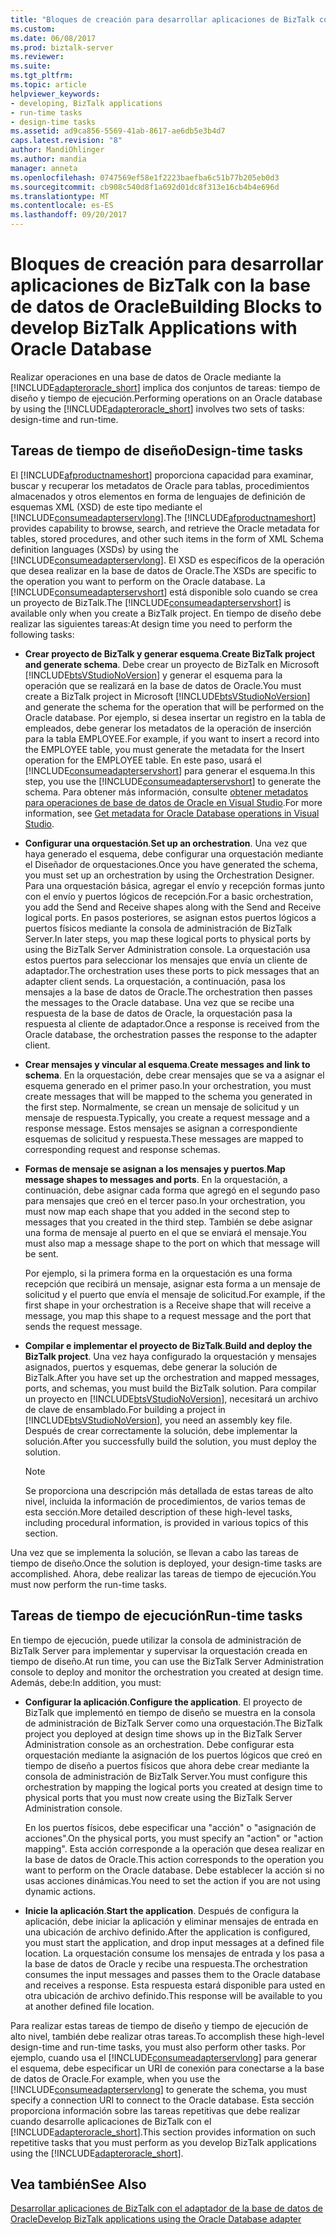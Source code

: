 ```yaml
---
title: "Bloques de creación para desarrollar aplicaciones de BizTalk con la base de datos de Oracle | Documentos de Microsoft"
ms.custom: 
ms.date: 06/08/2017
ms.prod: biztalk-server
ms.reviewer: 
ms.suite: 
ms.tgt_pltfrm: 
ms.topic: article
helpviewer_keywords:
- developing, BizTalk applications
- run-time tasks
- design-time tasks
ms.assetid: ad9ca856-5569-41ab-8617-ae6db5e3b4d7
caps.latest.revision: "8"
author: MandiOhlinger
ms.author: mandia
manager: anneta
ms.openlocfilehash: 0747569ef58e1f2223baefba6c51b77b205eb0d3
ms.sourcegitcommit: cb908c540d8f1a692d01dc8f313e16cb4b4e696d
ms.translationtype: MT
ms.contentlocale: es-ES
ms.lasthandoff: 09/20/2017
---
```

# <a name="building-blocks-to-develop-biztalk-applications-with-oracle-database"></a><span data-ttu-id="d2494-102">Bloques de creación para desarrollar aplicaciones de BizTalk con la base de datos de Oracle</span><span class="sxs-lookup"><span data-stu-id="d2494-102">Building Blocks to develop BizTalk Applications with Oracle Database</span></span>
<span data-ttu-id="d2494-103">Realizar operaciones en una base de datos de Oracle mediante la [!INCLUDE[adapteroracle_short](../../includes/adapteroracle-short-md.md)] implica dos conjuntos de tareas: tiempo de diseño y tiempo de ejecución.</span><span class="sxs-lookup"><span data-stu-id="d2494-103">Performing operations on an Oracle database by using the [!INCLUDE[adapteroracle_short](../../includes/adapteroracle-short-md.md)] involves two sets of tasks: design-time and run-time.</span></span>  
  
## <a name="design-time-tasks"></a><span data-ttu-id="d2494-104">Tareas de tiempo de diseño</span><span class="sxs-lookup"><span data-stu-id="d2494-104">Design-time tasks</span></span>  
 <span data-ttu-id="d2494-105">El [!INCLUDE[afproductnameshort](../../includes/afproductnameshort-md.md)] proporciona capacidad para examinar, buscar y recuperar los metadatos de Oracle para tablas, procedimientos almacenados y otros elementos en forma de lenguajes de definición de esquemas XML (XSD) de este tipo mediante el [!INCLUDE[consumeadapterservlong](../../includes/consumeadapterservlong-md.md)].</span><span class="sxs-lookup"><span data-stu-id="d2494-105">The [!INCLUDE[afproductnameshort](../../includes/afproductnameshort-md.md)] provides capability to browse, search, and retrieve the Oracle metadata for tables, stored procedures, and other such items in the form of XML Schema definition languages (XSDs) by using the [!INCLUDE[consumeadapterservlong](../../includes/consumeadapterservlong-md.md)].</span></span> <span data-ttu-id="d2494-106">El XSD es específicos de la operación que desea realizar en la base de datos de Oracle.</span><span class="sxs-lookup"><span data-stu-id="d2494-106">The XSDs are specific to the operation you want to perform on the Oracle database.</span></span> <span data-ttu-id="d2494-107">La [!INCLUDE[consumeadapterservshort](../../includes/consumeadapterservshort-md.md)] está disponible solo cuando se crea un proyecto de BizTalk.</span><span class="sxs-lookup"><span data-stu-id="d2494-107">The [!INCLUDE[consumeadapterservshort](../../includes/consumeadapterservshort-md.md)] is available only when you create a BizTalk project.</span></span> <span data-ttu-id="d2494-108">En tiempo de diseño debe realizar las siguientes tareas:</span><span class="sxs-lookup"><span data-stu-id="d2494-108">At design time you need to perform the following tasks:</span></span>  
  
-   <span data-ttu-id="d2494-109">**Crear proyecto de BizTalk y generar esquema**.</span><span class="sxs-lookup"><span data-stu-id="d2494-109">**Create BizTalk project and generate schema**.</span></span> <span data-ttu-id="d2494-110">Debe crear un proyecto de BizTalk en Microsoft [!INCLUDE[btsVStudioNoVersion](../../includes/btsvstudionoversion-md.md)] y generar el esquema para la operación que se realizará en la base de datos de Oracle.</span><span class="sxs-lookup"><span data-stu-id="d2494-110">You must create a BizTalk project in Microsoft [!INCLUDE[btsVStudioNoVersion](../../includes/btsvstudionoversion-md.md)] and generate the schema for the operation that will be performed on the Oracle database.</span></span> <span data-ttu-id="d2494-111">Por ejemplo, si desea insertar un registro en la tabla de empleados, debe generar los metadatos de la operación de inserción para la tabla EMPLOYEE.</span><span class="sxs-lookup"><span data-stu-id="d2494-111">For example, if you want to insert a record into the EMPLOYEE table, you must generate the metadata for the Insert operation for the EMPLOYEE table.</span></span> <span data-ttu-id="d2494-112">En este paso, usará el [!INCLUDE[consumeadapterservshort](../../includes/consumeadapterservshort-md.md)] para generar el esquema.</span><span class="sxs-lookup"><span data-stu-id="d2494-112">In this step, you use the [!INCLUDE[consumeadapterservshort](../../includes/consumeadapterservshort-md.md)] to generate the schema.</span></span> <span data-ttu-id="d2494-113">Para obtener más información, consulte [obtener metadatos para operaciones de base de datos de Oracle en Visual Studio](../../adapters-and-accelerators/adapter-oracle-database/get-metadata-for-oracle-database-operations-in-visual-studio.md).</span><span class="sxs-lookup"><span data-stu-id="d2494-113">For more information, see [Get metadata for Oracle Database operations in Visual Studio](../../adapters-and-accelerators/adapter-oracle-database/get-metadata-for-oracle-database-operations-in-visual-studio.md).</span></span>
  
-   <span data-ttu-id="d2494-114">**Configurar una orquestación**.</span><span class="sxs-lookup"><span data-stu-id="d2494-114">**Set up an orchestration**.</span></span> <span data-ttu-id="d2494-115">Una vez que haya generado el esquema, debe configurar una orquestación mediante el Diseñador de orquestaciones.</span><span class="sxs-lookup"><span data-stu-id="d2494-115">Once you have generated the schema, you must set up an orchestration by using the Orchestration Designer.</span></span> <span data-ttu-id="d2494-116">Para una orquestación básica, agregar el envío y recepción formas junto con el envío y puertos lógicos de recepción.</span><span class="sxs-lookup"><span data-stu-id="d2494-116">For a basic orchestration, you add the Send and Receive shapes along with the Send and Receive logical ports.</span></span> <span data-ttu-id="d2494-117">En pasos posteriores, se asignan estos puertos lógicos a puertos físicos mediante la consola de administración de BizTalk Server.</span><span class="sxs-lookup"><span data-stu-id="d2494-117">In later steps, you map these logical ports to physical ports by using the BizTalk Server Administration console.</span></span> <span data-ttu-id="d2494-118">La orquestación usa estos puertos para seleccionar los mensajes que envía un cliente de adaptador.</span><span class="sxs-lookup"><span data-stu-id="d2494-118">The orchestration uses these ports to pick messages that an adapter client sends.</span></span> <span data-ttu-id="d2494-119">La orquestación, a continuación, pasa los mensajes a la base de datos de Oracle.</span><span class="sxs-lookup"><span data-stu-id="d2494-119">The orchestration then passes the messages to the Oracle database.</span></span> <span data-ttu-id="d2494-120">Una vez que se recibe una respuesta de la base de datos de Oracle, la orquestación pasa la respuesta al cliente de adaptador.</span><span class="sxs-lookup"><span data-stu-id="d2494-120">Once a response is received from the Oracle database, the orchestration passes the response to the adapter client.</span></span>  
  
-   <span data-ttu-id="d2494-121">**Crear mensajes y vincular al esquema**.</span><span class="sxs-lookup"><span data-stu-id="d2494-121">**Create messages and link to schema**.</span></span> <span data-ttu-id="d2494-122">En la orquestación, debe crear mensajes que se va a asignar el esquema generado en el primer paso.</span><span class="sxs-lookup"><span data-stu-id="d2494-122">In your orchestration, you must create messages that will be mapped to the schema you generated in the first step.</span></span> <span data-ttu-id="d2494-123">Normalmente, se crean un mensaje de solicitud y un mensaje de respuesta.</span><span class="sxs-lookup"><span data-stu-id="d2494-123">Typically, you create a request message and a response message.</span></span> <span data-ttu-id="d2494-124">Estos mensajes se asignan a correspondiente esquemas de solicitud y respuesta.</span><span class="sxs-lookup"><span data-stu-id="d2494-124">These messages are mapped to corresponding request and response schemas.</span></span>  
  
-   <span data-ttu-id="d2494-125">**Formas de mensaje se asignan a los mensajes y puertos**.</span><span class="sxs-lookup"><span data-stu-id="d2494-125">**Map message shapes to messages and ports**.</span></span> <span data-ttu-id="d2494-126">En la orquestación, a continuación, debe asignar cada forma que agregó en el segundo paso para mensajes que creó en el tercer paso.</span><span class="sxs-lookup"><span data-stu-id="d2494-126">In your orchestration, you must now map each shape that you added in the second step to messages that you created in the third step.</span></span> <span data-ttu-id="d2494-127">También se debe asignar una forma de mensaje al puerto en el que se enviará el mensaje.</span><span class="sxs-lookup"><span data-stu-id="d2494-127">You must also map a message shape to the port on which that message will be sent.</span></span>  
  
     <span data-ttu-id="d2494-128">Por ejemplo, si la primera forma en la orquestación es una forma recepción que recibirá un mensaje, asignar esta forma a un mensaje de solicitud y el puerto que envía el mensaje de solicitud.</span><span class="sxs-lookup"><span data-stu-id="d2494-128">For example, if the first shape in your orchestration is a Receive shape that will receive a message, you map this shape to a request message and the port that sends the request message.</span></span>  
  
-   <span data-ttu-id="d2494-129">**Compilar e implementar el proyecto de BizTalk**.</span><span class="sxs-lookup"><span data-stu-id="d2494-129">**Build and deploy the BizTalk project**.</span></span> <span data-ttu-id="d2494-130">Una vez haya configurado la orquestación y mensajes asignados, puertos y esquemas, debe generar la solución de BizTalk.</span><span class="sxs-lookup"><span data-stu-id="d2494-130">After you have set up the orchestration and mapped messages, ports, and schemas, you must build the BizTalk solution.</span></span> <span data-ttu-id="d2494-131">Para compilar un proyecto en [!INCLUDE[btsVStudioNoVersion](../../includes/btsvstudionoversion-md.md)], necesitará un archivo de clave de ensamblado.</span><span class="sxs-lookup"><span data-stu-id="d2494-131">For building a project in [!INCLUDE[btsVStudioNoVersion](../../includes/btsvstudionoversion-md.md)], you need an assembly key file.</span></span> <span data-ttu-id="d2494-132">Después de crear correctamente la solución, debe implementar la solución.</span><span class="sxs-lookup"><span data-stu-id="d2494-132">After you successfully build the solution, you must deploy the solution.</span></span>  
  
    > [!NOTE]
    >  <span data-ttu-id="d2494-133">Se proporciona una descripción más detallada de estas tareas de alto nivel, incluida la información de procedimientos, de varios temas de esta sección.</span><span class="sxs-lookup"><span data-stu-id="d2494-133">More detailed description of these high-level tasks, including procedural information, is provided in various topics of this section.</span></span>  
  
 <span data-ttu-id="d2494-134">Una vez que se implementa la solución, se llevan a cabo las tareas de tiempo de diseño.</span><span class="sxs-lookup"><span data-stu-id="d2494-134">Once the solution is deployed, your design-time tasks are accomplished.</span></span> <span data-ttu-id="d2494-135">Ahora, debe realizar las tareas de tiempo de ejecución.</span><span class="sxs-lookup"><span data-stu-id="d2494-135">You must now perform the run-time tasks.</span></span>  
  
## <a name="run-time-tasks"></a><span data-ttu-id="d2494-136">Tareas de tiempo de ejecución</span><span class="sxs-lookup"><span data-stu-id="d2494-136">Run-time tasks</span></span>  
 <span data-ttu-id="d2494-137">En tiempo de ejecución, puede utilizar la consola de administración de BizTalk Server para implementar y supervisar la orquestación creada en tiempo de diseño.</span><span class="sxs-lookup"><span data-stu-id="d2494-137">At run time, you can use the BizTalk Server Administration console to deploy and monitor the orchestration you created at design time.</span></span> <span data-ttu-id="d2494-138">Además, debe:</span><span class="sxs-lookup"><span data-stu-id="d2494-138">In addition, you must:</span></span>  
  
-   <span data-ttu-id="d2494-139">**Configurar la aplicación**.</span><span class="sxs-lookup"><span data-stu-id="d2494-139">**Configure the application**.</span></span> <span data-ttu-id="d2494-140">El proyecto de BizTalk que implementó en tiempo de diseño se muestra en la consola de administración de BizTalk Server como una orquestación.</span><span class="sxs-lookup"><span data-stu-id="d2494-140">The BizTalk project you deployed at design time shows up in the BizTalk Server Administration console as an orchestration.</span></span> <span data-ttu-id="d2494-141">Debe configurar esta orquestación mediante la asignación de los puertos lógicos que creó en tiempo de diseño a puertos físicos que ahora debe crear mediante la consola de administración de BizTalk Server.</span><span class="sxs-lookup"><span data-stu-id="d2494-141">You must configure this orchestration by mapping the logical ports you created at design time to physical ports that you must now create using the BizTalk Server Administration console.</span></span>  
  
     <span data-ttu-id="d2494-142">En los puertos físicos, debe especificar una "acción" o "asignación de acciones".</span><span class="sxs-lookup"><span data-stu-id="d2494-142">On the physical ports, you must specify an "action" or "action mapping".</span></span> <span data-ttu-id="d2494-143">Esta acción corresponde a la operación que desea realizar en la base de datos de Oracle.</span><span class="sxs-lookup"><span data-stu-id="d2494-143">This action corresponds to the operation you want to perform on the Oracle database.</span></span> <span data-ttu-id="d2494-144">Debe establecer la acción si no usas acciones dinámicas.</span><span class="sxs-lookup"><span data-stu-id="d2494-144">You need to set the action if you are not using dynamic actions.</span></span>  
  
-   <span data-ttu-id="d2494-145">**Inicie la aplicación**.</span><span class="sxs-lookup"><span data-stu-id="d2494-145">**Start the application**.</span></span> <span data-ttu-id="d2494-146">Después de configura la aplicación, debe iniciar la aplicación y eliminar mensajes de entrada en una ubicación de archivo definido.</span><span class="sxs-lookup"><span data-stu-id="d2494-146">After the application is configured, you must start the application, and drop input messages at a defined file location.</span></span> <span data-ttu-id="d2494-147">La orquestación consume los mensajes de entrada y los pasa a la base de datos de Oracle y recibe una respuesta.</span><span class="sxs-lookup"><span data-stu-id="d2494-147">The orchestration consumes the input messages and passes them to the Oracle database and receives a response.</span></span> <span data-ttu-id="d2494-148">Esta respuesta estará disponible para usted en otra ubicación de archivo definido.</span><span class="sxs-lookup"><span data-stu-id="d2494-148">This response will be available to you at another defined file location.</span></span>  
  
 <span data-ttu-id="d2494-149">Para realizar estas tareas de tiempo de diseño y tiempo de ejecución de alto nivel, también debe realizar otras tareas.</span><span class="sxs-lookup"><span data-stu-id="d2494-149">To accomplish these high-level design-time and run-time tasks, you must also perform other tasks.</span></span> <span data-ttu-id="d2494-150">Por ejemplo, cuando usa el [!INCLUDE[consumeadapterservlong](../../includes/consumeadapterservlong-md.md)] para generar el esquema, debe especificar un URI de conexión para conectarse a la base de datos de Oracle.</span><span class="sxs-lookup"><span data-stu-id="d2494-150">For example, when you use the [!INCLUDE[consumeadapterservlong](../../includes/consumeadapterservlong-md.md)] to generate the schema, you must specify a connection URI to connect to the Oracle database.</span></span> <span data-ttu-id="d2494-151">Esta sección proporciona información sobre las tareas repetitivas que debe realizar cuando desarrolle aplicaciones de BizTalk con el [!INCLUDE[adapteroracle_short](../../includes/adapteroracle-short-md.md)].</span><span class="sxs-lookup"><span data-stu-id="d2494-151">This section provides information on such repetitive tasks that you must perform as you develop BizTalk applications using the [!INCLUDE[adapteroracle_short](../../includes/adapteroracle-short-md.md)].</span></span>  
  

  
## <a name="see-also"></a><span data-ttu-id="d2494-152">Vea también</span><span class="sxs-lookup"><span data-stu-id="d2494-152">See Also</span></span>  
[<span data-ttu-id="d2494-153">Desarrollar aplicaciones de BizTalk con el adaptador de la base de datos de Oracle</span><span class="sxs-lookup"><span data-stu-id="d2494-153">Develop BizTalk applications using the Oracle Database adapter</span></span>](../../adapters-and-accelerators/adapter-oracle-database/develop-biztalk-applications-using-the-oracle-database-adapter.md)